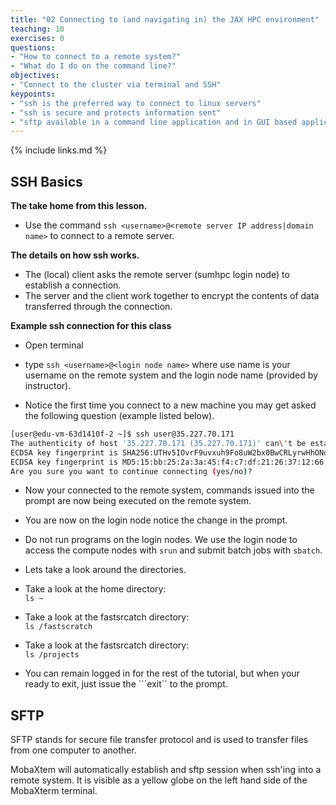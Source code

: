 ```yaml
---
title: "02 Connecting to (and navigating in) the JAX HPC environment"
teaching: 10
exercises: 0
questions:
- "How to connect to a remote system?"
- "What do I do on the command line?"
objectives:
- "Connect to the cluster via terminal and SSH"
keypoints:
- "ssh is the preferred way to connect to linux servers"
- "ssh is secure and protects information sent"
- "sftp available in a command line application and in GUI based applications for file transfers"
---
```

{% include links.md %}

## SSH Basics

**The take home from this lesson.**

- Use the command `ssh <username>@<remote server IP address|domain name>` to connect to a remote server.

**The details on how ssh works.**

- The (local) client asks the remote server (sumhpc login node) to establish a connection.
- The server and the client work together to encrypt the contents of data transferred through the connection.

**Example ssh connection for this class**

- Open terminal 

- type `ssh <username>@<login node name>` where use name is your username on the remote system and the login node name (provided by instructor).

- Notice the first time you connect to a new machine you may get asked the following question (example listed below). 

```BASH
[user@edu-vm-63d1410f-2 ~]$ ssh user@35.227.70.171
The authenticity of host '35.227.70.171 (35.227.70.171)' can\'t be established.
ECDSA key fingerprint is SHA256:UTHv5IOvrF9uvxuh9Fo8uW2bx0BwCRLyrwHhONoiIj8.
ECDSA key fingerprint is MD5:15:bb:25:2a:3a:45:f4:c7:df:21:26:37:12:66:79:77.
Are you sure you want to continue connecting (yes/no)?
```
- Now your connected to the remote system, commands issued into the prompt are now being executed on the remote system.

- You are now on the login node notice the change in the prompt. 

- Do not run programs on the login nodes. We use the login node to access the compute nodes with ```srun``` and submit batch jobs with ```sbatch```. 

- Lets take a look around the directories. 

- Take a look at the home directory: \
```ls ~ ```

- Take a look at the fastsrcatch directory: \
```ls /fastscratch ```

- Take a look at the fastsrcatch directory: \
```ls /projects ```

- You can remain logged in for the rest of the tutorial, but when your ready to exit, just issue the ```exit`` to the prompt.  

## SFTP 

SFTP stands for secure file transfer protocol and is used to transfer files from one computer to another. 

MobaXtem will automatically establish and sftp session when ssh'ing into a remote system. It is visible as a yellow globe on the left hand side of the MobaXterm terminal. 

